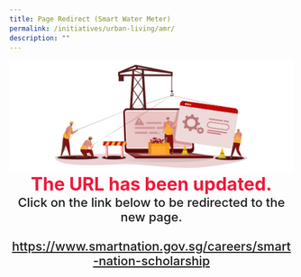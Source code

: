 ```yaml
---
title: Page Redirect (Smart Water Meter)
permalink: /initiatives/urban-living/amr/
description: ""
---
```

<div style="width:100%;display:flex;justify-content:center;"><img src="/images/Page-Redirect.jpg"></div>

<div style="width:100%;text-align:center; font-size:32px; font-weight: 700; color: #ed1a3b;">The URL has been updated.</div>
	
<div style="width:100%;text-align:center; font-size:22px; font-weight: 500;">Click on the link below to be redirected to the new page.<br><br><a href="/careers/smart-nation-scholarship">https://www.smartnation.gov.sg/careers/smart-nation-scholarship</a></div>